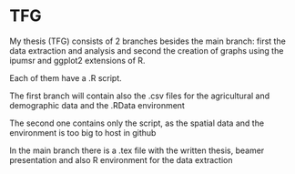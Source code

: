 # TFG

My thesis (TFG) consists of 2 branches besides the main branch: first the data extraction and analysis and second the creation of graphs using the ipumsr and ggplot2 extensions of R.

Each of them have a .R script. 

The first branch will contain also the .csv files for the agricultural and demographic data and the .RData environment

The second one contains only the script, as the spatial data and the environment is too big to host in github

In the main branch there is a .tex file with the written thesis, beamer presentation and also R environment for the data extraction
